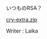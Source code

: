 いつものRSA？

[cry-extra.zip](https://score.wanictf.org/storage/xr6tsfdcy5xzk66juyjtrpd66nq2kxqj/cry-extra.zip)

Writer : Laika
